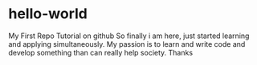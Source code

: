 # hello-world
My First Repo Tutorial on github
So finally i am here, just started learning and applying simultaneously.
My passion is to learn and write code and develop something than can really help society.
Thanks
